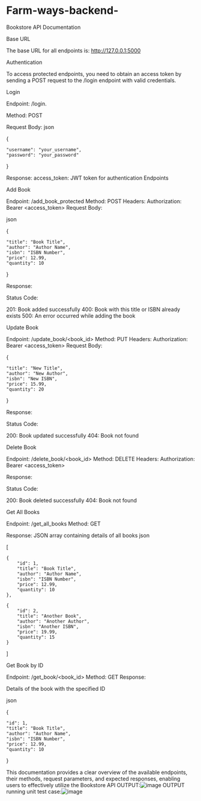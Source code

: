 # Farm-ways-backend-
Bookstore API Documentation

Base URL

The base URL for all endpoints is: http://127.0.0.1:5000

Authentication

To access protected endpoints, you need to obtain an access token by sending a POST request to the /login endpoint with valid credentials.

Login

Endpoint: /login.

Method: POST

Request Body:
json

{

    "username": "your_username",
    "password": "your_password"
}

Response:
access_token: JWT token for authentication
Endpoints

Add Book

Endpoint: /add_book_protected
Method: POST
Headers: Authorization: Bearer <access_token>
Request Body:

json



{

    "title": "Book Title",
    "author": "Author Name",
    "isbn": "ISBN Number",
    "price": 12.99,
    "quantity": 10
}


Response:

Status Code:

201: Book added successfully
400: Book with this title or ISBN already exists
500: An error occurred while adding the book

Update Book

Endpoint: /update_book/<book_id>
Method: PUT
Headers: Authorization: Bearer <access_token>
Request Body:

{

    "title": "New Title",
    "author": "New Author",
    "isbn": "New ISBN",
    "price": 15.99,
    "quantity": 20
    
}


Response:

Status Code:

200: Book updated successfully
404: Book not found

Delete Book

Endpoint: /delete_book/<book_id>
Method: DELETE
Headers: Authorization: Bearer <access_token>

Response:

Status Code:

200: Book deleted successfully
404: Book not found

Get All Books

Endpoint: /get_all_books
Method: GET

Response:
JSON array containing details of all books
json

[

    {
        "id": 1,
        "title": "Book Title",
        "author": "Author Name",
        "isbn": "ISBN Number",
        "price": 12.99,
        "quantity": 10
    },
    
    {
        "id": 2,
        "title": "Another Book",
        "author": "Another Author",
        "isbn": "Another ISBN",
        "price": 19.99,
        "quantity": 15
    }
    
]

Get Book by ID

Endpoint: /get_book/<book_id>
Method: GET
Response:

Details of the book with the specified ID

json

{

    "id": 1,
    "title": "Book Title",
    "author": "Author Name",
    "isbn": "ISBN Number",
    "price": 12.99,
    "quantity": 10
    
}


This documentation provides a clear overview of the available endpoints, their methods, request parameters, and expected responses, enabling users to effectively utilize the Bookstore API
OUTPUT:![image](https://github.com/vishnu810/Farm-ways-backend-/assets/83159673/b88790ff-c565-439a-945f-927c6b5408e3)
OUTPUT running unit test case:![image](https://github.com/vishnu810/Farm-ways-backend-/assets/83159673/8774723d-4ddc-498e-bb73-4d08b3db8a95)


